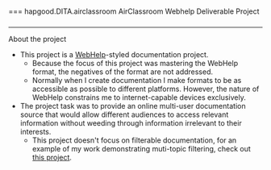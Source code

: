 ###
===
hapgood.DITA.airclassroom
AirClassroom Webhelp Deliverable Project

###
---
About the project
* This project is a [WebHelp](https://en.wikipedia.org/wiki/Web_help)-styled documentation project.
  * Because the focus of this project was mastering the WebHelp format, the negatives of the format are not addressed.
  * Normally when I create documentation I make formats to be as accessible as possible to different platforms. However, the nature of WebHelp constrains me to internet-capable devices exclusively.
* The project task was to provide an online multi-user documentation source that would allow different audiences to access relevant information without weeding through information irrelevant to their interests. 
  * This project doesn't focus on filterable documentation, for an example of my work demonstrating muti-topic filtering, check out [this project](https://www.google.com).
